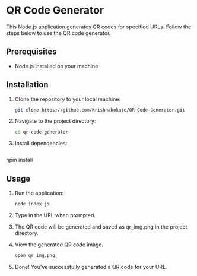 # QR Code Generator

This Node.js application generates QR codes for specified URLs. Follow the steps below to use the QR code generator.

## Prerequisites

- Node.js installed on your machine

## Installation

1. Clone the repository to your local machine:

   ```bash
   git clone https://github.com/Krishnakokate/QR-Code-Generator.git

2. Navigate to the project directory:
   ```bash
   cd qr-code-generator

3. Install dependencies:
   ```bash
  npm install

## Usage 
1. Run the application:
   ```bash
   node index.js
   
2. Type in the URL when prompted.

3. The QR code will be generated and saved as qr_img.png in the project directory.

4. View the generated QR code image.
   ```bash
   open qr_img.png

5. Done! You've successfully generated a QR code for your URL.
